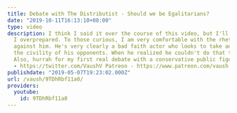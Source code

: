 ```yaml
---
title: Debate with The Distributist - Should we be Egalitarians?
date: "2019-10-11T16:13:10+08:00"
type: video
description: I think I said it over the course of this video, but I'll say it again.
  I overprepared. To those curious, I am very comfortable with the rhetoric I employed
  against him. He's very clearly a bad faith actor who looks to take advantage of
  the civility of his opponents. When he realized he couldn't do that to me, he bailed.
  Also, hurrah for my first real debate with a conservative public figure! Twitter
  - https://twitter.com/VaushV Patreon - https://www.patreon.com/vaush Donate - https://www.paypal.me/vaush
publishdate: "2019-05-07T19:23:02.000Z"
url: /vaush/9TDhRbf11a0/
providers:
  youtube:
    id: 9TDhRbf11a0
---
```

